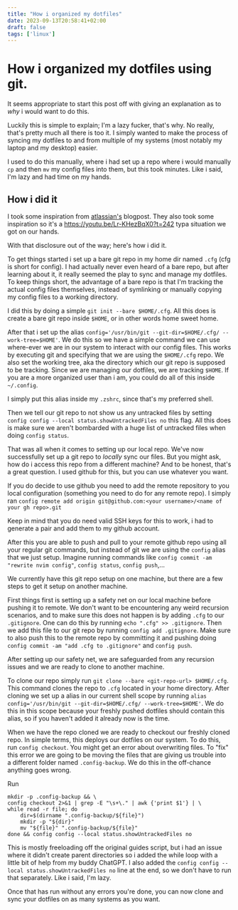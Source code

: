 ```yaml
---
title: "How i organized my dotfiles"
date: 2023-09-13T20:58:41+02:00
draft: false
tags: ['linux']
---
```

# How i organized my dotfiles using git.
It seems appropriate to start this post off with giving an explanation as to *why* i would want to do this.

Luckily this is simple to explain; I'm a lazy fucker, that's why. No really, that's pretty much all there is too it. I simply wanted to make the process of syncing my dotfiles to and from multiple of my systems (most notably my laptop and my desktop) easier.

I used to do this manually, where i had set up a repo where i would manually `cp` and then `mv` my config files into them, but this took minutes. Like i said, I'm lazy and had time on my hands.

## How i did it
I took some inspiration from [atlassian's](https://www.atlassian.com/git/tutorials/dotfiles) blogpost. They also took some inspiration so it's a https://youtu.be/Lr-KHezBqX0?t=242 typa situation we got on our hands.

With that disclosure out of the way; here's how i did it.

To get things started i set up a bare git repo in my home dir named `.cfg` (cfg is short for config). I had actually never even heard of a bare repo, but after learning about it, it really seemed the play to sync and manage my dotfiles. To keep things short, the advantage of a bare repo is that I'm tracking the actual config files themselves, instead of symlinking or manually copying my config files to a working directory.

I did this by doing a simple `git init --bare $HOME/.cfg`. All this does is create a bare git repo inside `$HOME`, or in other words home sweet home.

After that i set up the alias `config='/usr/bin/git --git-dir=$HOME/.cfg/ --work-tree=$HOME'`. We do this so we have a simple command we can use where-ever we are in our system to interact with our config files. This works by executing git and specifying that we are using the `$HOME/.cfg` repo. We also set the working tree, aka the directory which our git repo is supposed to be tracking. Since we are managing our dotfiles, we are tracking `$HOME`. If you are a more organized user than i am, you could do all of this inside `~/.config`.

I simply put this alias inside my `.zshrc`, since that's my preferred shell.

Then we tell our git repo to not show us any untracked files by setting `config config --local status.showUntrackedFiles no` this flag. All this does is make sure we aren't bombarded with a huge list of untracked files when doing `config status`.

That was all when it comes to setting up our local repo. We've now successfully set up a git repo to *locally* sync our files. But you might ask, how do i access this repo from a different machine? And to be honest, that's a great question. I used github for this, but you can use whatever you want. 

If you do decide to use github you need to add the remote repository to you local configuration (something you need to do for any remote repo). I simply ran `config remote add origin git@github.com:<your username>/<name of your gh repo>.git` 

Keep in mind that you do need valid SSH keys for this to work, i had to generate a pair and add them to my github account.

After this you are able to push and pull to your remote github repo using all your regular git commands, but instead of git we are using the `config` alias that we just setup. Imagine running commands like `config commit -am "rewrite nvim config"`, `config status`, `config push`,...

We currently have this git repo setup on one machine, but there are a few steps to get it setup on another machine.

First things first is setting up a safety net on our local machine before pushing it to remote. We don't want to be encountering any weird recursion scenarios, and to make sure this does not happen is by adding `.cfg` to our `.gitignore`. One can do this by running `echo ".cfg" >> .gitignore`. Then we add this file to our git repo by running `config add .gitignore`. Make sure to also push this to the remote repo by committing it and pushing doing `config commit -am "add .cfg to .gitignore"` and `config push`.

After setting up our safety net, we are safeguarded from any recursion issues and we are ready to clone to another machine.

To clone our repo simply run `git clone --bare <git-repo-url> $HOME/.cfg`. This command clones the repo to `.cfg` located in your home directory. After cloning we set up a alias in our current shell scope by running `alias config='/usr/bin/git --git-dir=$HOME/.cfg/ --work-tree=$HOME'`. We do this in this scope because your freshly pushed dotfiles should contain this alias, so if you haven't added it already now is the time.

When we have the repo cloned we are ready to checkout our freshly cloned repo. In simple terms, this deploys our dotfiles on our system. To do this, run `config checkout`. You might get an error about overwriting files. To "fix" this error we are going to be moving the files that are giving us trouble into a different folder named `.config-backup`. We do this in the off-chance anything goes wrong.

Run
```
mkdir -p .config-backup && \
config checkout 2>&1 | grep -E "\s+\." | awk {'print $1'} | \
while read -r file; do
    dir=$(dirname ".config-backup/${file}")
    mkdir -p "${dir}"
    mv "${file}" ".config-backup/${file}"
done && config config --local status.showUntrackedFiles no
```

This is mostly freeloading off the original guides script, but i had an issue where it didn't create parent directories so i added the while loop with a little bit of help from my buddy ChatGPT. I also added the `config config --local status.showUntrackedFiles no` line at the end, so we don't have to run that separately. Like i said, I'm lazy. 

Once that has run without any errors you're done, you can now clone and sync your dotfiles on as many systems as you want.
